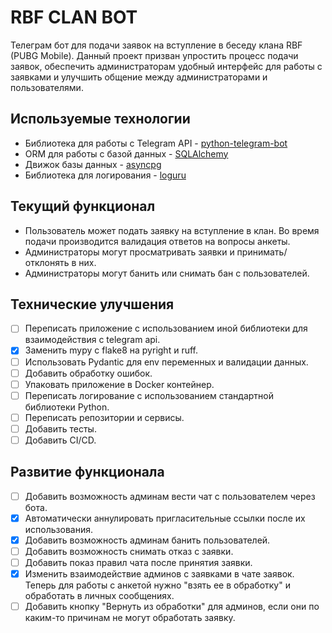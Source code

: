 # RBF CLAN BOT

Телеграм бот для подачи заявок на вступление в беседу клана RBF (PUBG Mobile). Данный проект призван упростить процесс подачи заявок, обеспечить администраторам удобный интерфейс для работы с заявками и улучшить общение между администраторами и пользователями.

## Используемые технологии

- Библиотека для работы с Telegram API - [python-telegram-bot](https://docs.python-telegram-bot.org/en/v21.0.1/)
- ORM для работы с базой данных - [SQLAlchemy](https://www.sqlalchemy.org/)
- Движок базы данных - [asyncpg](https://magicstack.github.io/asyncpg/current/)
- Библиотека для логирования - [loguru](https://loguru.readthedocs.io/en/stable/)

## Текущий функционал

- Пользователь может подать заявку на вступление в клан. Во время подачи производится валидация ответов на вопросы анкеты.
- Администраторы могут просматривать заявки и принимать/отклонять в них.
- Администраторы могут банить или снимать бан с пользователей.

## Технические улучшения

- [ ] Переписать приложение с использованием иной библиотеки для взаимодействия с telegram api.
- [x] Заменить mypy с flake8 на pyright и ruff.
- [ ] Использовать Pydantic для env переменных и валидации данных.
- [ ] Добавить обработку ошибок.
- [ ] Упаковать приложение в Docker контейнер.
- [ ] Переписать логирование с использованием стандартной библиотеки Python.
- [ ] Переписать репозитории и сервисы.
- [ ] Добавить тесты.
- [ ] Добавить CI/CD.

## Развитие функционала

- [ ] Добавить возможность админам вести чат с пользователем через бота.
- [x] Автоматически аннулировать пригласительные ссылки после их использования.
- [x] Добавить возможность админам банить пользователей.
- [ ] Добавить возможность снимать отказ с заявки.
- [ ] Добавить показ правил чата после принятия заявки.
- [x] Изменить взаимодействие админов с заявками в чате заявок. Теперь для работы с анкетой нужно "взять ее в обработку" и обработать в личных сообщениях.
- [ ] Добавить кнопку "Вернуть из обработки" для админов, если они по каким-то причинам не могут обработать заявку.
